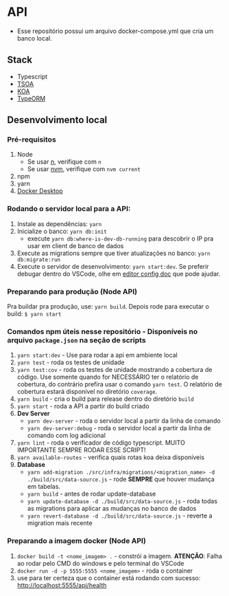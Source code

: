 # API

* Esse repositório possui um arquivo docker-compose.yml que cria um banco local.

## Stack

- Typescript
- [TSOA](https://tsoa-community.github.io/docs/getting-started.html)
- [KOA](https://koajs.com/)
- [TypeORM](docs/orm-typeorm.md)

## Desenvolvimento local

### Pré-requisitos

1. Node
    - Se usar [n](https://github.com/tj/n), verifique com `n`
    - Se usar [nvm](https://github.com/creationix/nvm), verifique com `nvm current`
2. npm
3. yarn
4. [Docker Desktop](https://hub.docker.com/editions/community/docker-ce-desktop-windows)

### Rodando o servidor local para a API:

1. Instale as dependências: `yarn`
2. Inicialize o banco: `yarn db:init`
	- execute `yarn db:where-is-dev-db-running` para descobrir o IP pra usar em client de banco de dados
3. Execute as migrations sempre que tiver atualizações no banco: `yarn db:migrate:run`
4. Execute o servidor de desenvolvimento: `yarn start:dev`. Se preferir debugar dentro do VSCode, olhe em [editor config doc](docs/ide-vscode.md) que pode ajudar.

### Preparando para produção (Node API)

Pra buildar pra produção, use: `yarn build`. Depois rode para executar o build: `$ yarn start`

### Comandos npm úteis nesse repositório - Disponíveis no arquivo `package.json` na seção de scripts

1. `yarn start:dev` - Use para rodar a api em ambiente local
2. `yarn test` - roda os testes de unidade
3. `yarn test:cov` - roda os testes de unidade mostrando a cobertura de código. Use somente quando for NECESSÁRIO ter o relatório de cobertura, do contrário prefira usar o comando `yarn test`. O relatório de cobertura estará disponível no diretório `coverage`.
4. `yarn build` - cria o build para release dentro do diretório `build`
5. `yarn start` - roda a API a partir do build criado
6. __Dev Server__
    - `yarn dev-server` - roda o servidor local a partir da linha de comando
    - `yarn dev-server:debug` - roda o servidor local a partir da linha de comando com log adicional
7. `yarn lint` - roda o verificador de código typescript. MUITO IMPORTANTE SEMPRE RODAR ESSE SCRIPT!
8. `yarn available-routes` - verifica quais rotas koa deixa disponíveis
10. __Database__
    - `yarn add-migration ./src/infra/migrations/<migration_name> -d ./build/src/data-source.js` - rode __SEMPRE__ que houver mudança em tabelas.
    - `yarn build` - antes de rodar update-database
    - `yarn update-database -d ./build/src/data-source.js` - roda todas as migrations para aplicar as mudanças no banco de dados
    - `yarn revert-database -d ./build/src/data-source.js` - reverte a migration mais recente

### Preparando a imagem docker (Node API)

1. `docker build -t <nome_imagem> .` -  constrói a imagem. __ATENÇÃO__: Falha ao rodar pelo CMD do windows e pelo terminal do VSCode
2. `docker run -d -p 5555:5555 <nome_imagem>` - roda o container
3. use para ter certeza que o container está rodando com sucesso: [http://localhost:5555/api/health](http://localhost:5555/api/health)